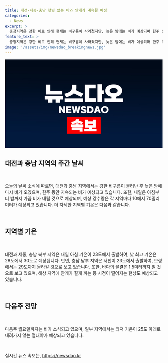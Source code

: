 ```yaml
---
title: 대전·세종·충남 햇빛 없는 비와 안개가 계속될 예정
categories:
  - News
excerpt: >
  충청지역은 강한 비로 인해 현재는 비구름이 사라졌지만, 늦은 밤에는 비가 예상되며 한주 동안 지속될 전망입니다. 내일은 아침부터 밤까지 가끔 비가 내릴 것으로 예상되며, 예상 강수량은 지역에 따라 10~70밀리미터로 예상됩니다. 기온은 오늘과 비슷하거나 조금 낮겠으며, 바다의 물결은 1.5미터까지 일 것으로 예상되며, 해상에서는 안개가 짙게 끼게 될 전망입니다. 다음주 월요일까지 비 소식이 있을 것으로 예상되며, 일부 지역은 열대야가 나타날 예정입니다.
feature_text: >
  충청지역은 강한 비로 인해 현재는 비구름이 사라졌지만, 늦은 밤에는 비가 예상되며 한주 동안 지속될 전망입니다. 내일은 아침부터 밤까지 가끔 비가 내릴 것으로 예상되며, 예상 강수량은 지역에 따라 10~70밀리미터로 예상됩니다. 기온은 오늘과 비슷하거나 조금 낮겠으며, 바다의 물결은 1.5미터까지 일 것으로 예상되며, 해상에서는 안개가 짙게 끼게 될 전망입니다. 다음주 월요일까지 비 소식이 있을 것으로 예상되며, 일부 지역은 열대야가 나타날 예정입니다.
image: '/assets/img/newsdao_breakingnews.jpg'
---
```


<p><img src="/assets/img/newsdao_breakingnews.jpg" alt="pcversion 속보" /></p>

<h2>대전과 충남 지역의 주간 날씨</h2>

<p data-ke-size="size16">&nbsp;</p>

<p>오늘의 날씨 소식에 따르면, 대전과 충남 지역에서는 강한 비구름이 물러난 후 늦은 밤에 다시 비가 오겠으며, 한주 동안 지속되는 비가 예상되고 있습니다. 또한, 내일은 아침부터 밤까지 가끔 비가 내릴 것으로 예상되며, 예상 강수량은 각 지역마다 10에서 70밀리미터가 예상되고 있습니다. 더 자세한 지역별 기온은 다음과 같습니다.</p>

<p data-ke-size="size16">&nbsp;</p>

<h2>지역별 기온</h2>

<p data-ke-size="size16">&nbsp;</p>

<p>대전과 세종, 충남 북부 지역은 내일 아침 기온이 23도에서 출발하여, 낮 최고 기온은 28도에서 30도로 예상됩니다. 반면, 충남 남부 지역은 서천이 23도에서 출발하여, 보령에서는 29도까지 올라갈 것으로 보고 있습니다. 또한, 바다의 물결은 1.5미터까지 일 것으로 보고 있으며, 해상 지역에 안개가 짙게 끼는 등 시정이 떨어지는 현상도 예상되고 있습니다.</p>

<p data-ke-size="size16">&nbsp;</p>

<h2>다음주 전망</h2>

<p data-ke-size="size16">&nbsp;</p>

<p>다음주 월요일까지는 비가 소식되고 있으며, 일부 지역에서는 최저 기온이 25도 아래로 내려가지 않는 열대야가 예상되고 있습니다.</p>

<p data-ke-size="size16">&nbsp;</p>
실시간 뉴스 속보는, <a href="https://newsdao.kr" rel="dofollow">https://newsdao.kr</a>


